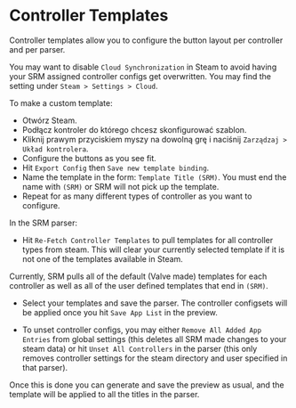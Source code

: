 # Controller Templates

Controller templates allow you to configure the button layout per controller and per parser.

You may want to disable `Cloud Synchronization` in Steam to avoid having your SRM assigned controller configs get overwritten. You may find the setting under `Steam > Settings > Cloud`.

To make a custom template:

- Otwórz Steam.
- Podłącz kontroler do którego chcesz skonfigurować szablon.
- Kliknij prawym przyciskiem myszy na dowolną grę i naciśnij `Zarządzaj > Układ kontrolera`.
- Configure the buttons as you see fit.
- Hit `Export Config` then `Save new template binding`.
- Name the template in the form: `Template Title (SRM)`. You must end the name with `(SRM)` or SRM will not pick up the template.
- Repeat for as many different types of controller as you want to configure.

In the SRM parser:

- Hit `Re-Fetch Controller Templates` to pull templates for all controller types from steam. This will clear your currently selected template if it is not one of the templates available in Steam.

Currently, SRM pulls all of the default (Valve made) templates for each controller as well as all of the user defined templates that end in `(SRM)`.

- Select your templates and save the parser. The controller configsets will be applied once you hit `Save App List` in the preview.

- To unset controller configs, you may either `Remove All Added App Entries` from global settings (this deletes all SRM made changes to your steam data) or hit `Unset All Controllers` in the parser (this only removes controller settings for the steam directory and user specified in that parser).

Once this is done you can generate and save the preview as usual, and the template will be applied to all the titles in the parser.
